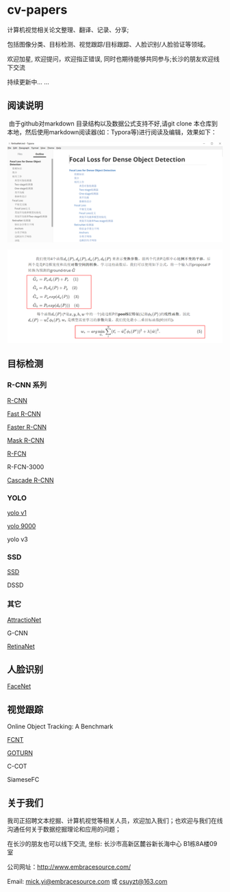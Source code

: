 # cv-papers
计算机视觉相关论文整理、翻译、记录、分享;

包括图像分类、目标检测、视觉跟踪/目标跟踪、人脸识别/人脸验证等领域。

欢迎加星, 欢迎提问，欢迎指正错误, 同时也期待能够共同参与;长沙的朋友欢迎线下交流

持续更新中... ...



## 阅读说明

​        由于github对markdown 目录结构以及数据公式支持不好,请git clone 本仓库到本地，然后使用markdown阅读器(如：Typora等)进行阅读及编辑，效果如下：

![](pic/ReadMe-fig1.jpg)

![](pic/ReadMe-fig2.jpg)



## 目标检测

### R-CNN 系列

<a href='R-CNN.md'>R-CNN</a>

<a href='Fast R-CNN.md'>Fast R-CNN</a>

<a href='Faster R-CNN.md'>Faster R-CNN</a>

<a href='Mask R-CNN.md'>Mask R-CNN</a>

<a href='R-FCN.md'>R-FCN</a>

R-FCN-3000

<a href='Cascade R-CNN.md'>Cascade R-CNN</a>

### YOLO

<a href='YOLO.md'>yolo v1 </a>

<a href='YOLO 9000.md'>yolo 9000</a>

yolo v3

### SSD

<a href='SSD.md'>SSD</a>

DSSD

### 其它

<a href='AttractioNet.md'>AttractioNet</a>

G-CNN

<a href='RetinaNet.md'>RetinaNet</a>



## 人脸识别

<a href='FaceNet.md'>FaceNet</a>



## 视觉跟踪

Online Object Tracking: A Benchmark

<a href='Cascade R-CNN.md'>FCNT</a>

<a href='GOTURN.md'>GOTURN</a>

C-COT

SiameseFC







## 关于我们

我司正招聘文本挖掘、计算机视觉等相关人员，欢迎加入我们；也欢迎与我们在线沟通任何关于数据挖掘理论和应用的问题；

在长沙的朋友也可以线下交流, 坐标: 长沙市高新区麓谷新长海中心 B1栋8A楼09室

公司网址：http://www.embracesource.com/

Email: mick.yi@embracesource.com 或 csuyzt@163.com

